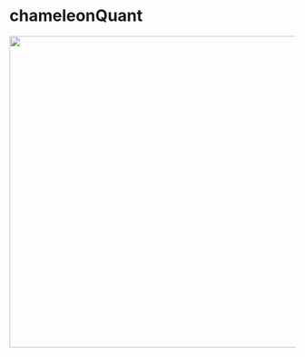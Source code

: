 # chameleonQuant

<p align="center">
  <img width="1000" height="550" src="https://social.hays.com/wp-content/uploads/2018/01/ThinkstockPhotos-669057792-660x372.jpg">
</p>
 
